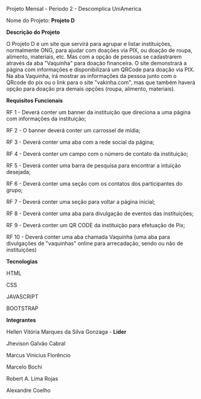 Projeto Mensal - Periodo 2 - Descomplica UniAmerica

Nome do Projeto: **Projeto D**

**Descrição do Projeto**

O Projeto D é um site que servirá para agrupar e listar instituições, normalmente ONG, para ajudar com doações via PIX, ou doação de roupa, alimento, materiais, etc.
Mas com a opção de pessoas se cadastrarem através da aba "Vaquinha" para doação financeira. 
O site demonstrará a página com informações e disponibilizará um QRCode para doação via PIX. Na aba Vaquinha, irá mostrar as informações da pessoa junto com o QRcode do pix ou o link para o site "vakinha.com", mas que também haverá opção para doação pra demais opções (roupa, alimento, materiais).


**Requisitos Funcionais**

RF 1 - Deverá conter um banner da instituição que direciona a uma página com informações da 
instituição;

RF 2 - O banner deverá conter um carrossel de mídia;

RF 3 - Deverá conter uma aba com a rede social da página;

RF 4 - Deverá conter um campo com o número de contato da instituição;

RF 5 - Deverá conter uma barra de pesquisa para encontrar a intuição desejada;

RF 6 - Deverá conter uma seção com os contatos dos participantes do grupo;

RF 7 - Deverá conter uma seção para voltar a página inicial;

RF 8 - Deverá conter uma aba para divulgação de eventos das instituições;

RF 9 - Deverá conter um QR CODE da instituição para efetuação de Pix;

RF 10 - Deverá conter uma aba chamada Vaquinha (uma aba para divulgações de "vaquinhas" 
online para arrecadação, sendo ou não de instituições)

**Tecnologias**

HTML

CSS

JAVASCRIPT

BOOTSTRAP

**Integrantes**

Hellen Vitória Marques da Silva Gonzaga - **Lider**

Jhevison Galvão Cabral 

Marcus Vinicius Florêncio 

Marcelo Bochi 

Robert A. Lima Rojas

Alexandre Coelho 
